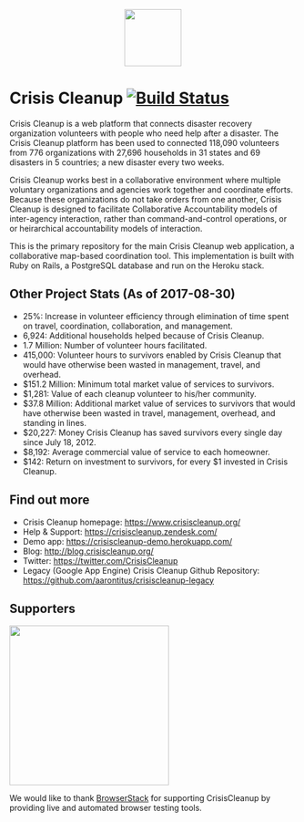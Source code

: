 <p align="center"><a href="https://www.crisiscleanup.org" target="_blank"><img width="100"src="https://www.crisiscleanup.org/assets/ccu-logo-balloons-2a4fa4ff9ee5ad03846e1d7bdb3cc71d.png"></a></p>

# Crisis Cleanup [![Build Status](https://circleci.com/gh/CrisisCleanup/crisiscleanup.png?style=shield)](https://circleci.com/gh/crisiscleanup/crisiscleanup)

Crisis Cleanup is a web platform that connects disaster recovery organization volunteers with people who need help after a disaster. The Crisis Cleanup platform has been used to connected 118,090 volunteers from 776 organizations with 27,696 households in 31 states and 69 disasters in 5 countries; a new disaster every two weeks.

Crisis Cleanup works best in a collaborative environment where multiple voluntary organizations and agencies work together and coordinate efforts. Because these organizations do not take orders from one another, Crisis Cleanup is designed to facilitate Collaborative Accountability models of inter-agency interaction, rather than command-and-control operations, or or heirarchical accountability models of interaction.

This is the primary repository for the main Crisis Cleanup web application, a collaborative map-based coordination tool. This implementation is built with Ruby on Rails, a PostgreSQL database and run on the Heroku stack.

Other Project Stats (As of 2017-08-30)
-------------

 - 25%: Increase in volunteer efficiency through elimination of time spent on travel, coordination, collaboration, and management.
 - 6,924: Additional households helped because of Crisis Cleanup.
 - 1.7 Million: Number of volunteer hours facilitated.
 - 415,000: Volunteer hours to survivors enabled by Crisis Cleanup that would have otherwise been wasted in management, travel, and overhead.
 - $151.2 Million: Minimum total market value of services to survivors.
 - $1,281: Value of each cleanup volunteer to his/her community.
 - $37.8 Million: Additional market value of services to survivors that would have otherwise been wasted in travel, management, overhead, and standing in lines.
 - $20,227: Money Crisis Cleanup has saved survivors every single day since July 18, 2012.
 - $8,192: Average commercial value of service to each homeowner.
 - $142: Return on investment to survivors, for every $1 invested in Crisis Cleanup.

Find out more
-------------

 - Crisis Cleanup homepage: https://www.crisiscleanup.org/
 - Help & Support: https://crisiscleanup.zendesk.com/
 - Demo app: https://crisiscleanup-demo.herokuapp.com/
 - Blog: http://blog.crisiscleanup.org/
 - Twitter: https://twitter.com/CrisisCleanup
 - Legacy (Google App Engine) Crisis Cleanup Github Repository: https://github.com/aarontitus/crisiscleanup-legacy


## Supporters
<img src="http://www.browserstack.com/images/layout/browserstack-logo-600x315.png" width="280"/>

We would like to thank [BrowserStack](http://www.browserstack.com) for supporting CrisisCleanup by providing live and automated browser testing tools.
